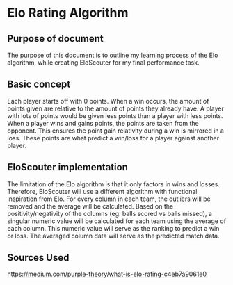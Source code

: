 # Elo Rating Algorithm


## Purpose of document

The purpose of this document is to outline my learning process of the Elo algorithm, while creating EloScouter for my final performance task.


## Basic concept

Each player starts off with 0 points. When a win occurs, the amount of points given are relative to the amount of points they already have. A player with lots of points would be given less points than a player with less points. When a player wins and gains points, the points are taken from the opponent. This ensures the point gain relativity during a win is mirrored in a loss. These points are what predict a win/loss for a player against another player.


## EloScouter implementation

The limitation of the Elo algorithm is that it only factors in wins and losses. Therefore, EloScouter will use a different algorithm with functional inspiration from Elo. For every column in each team, the outliers will be removed and the average will be calculated. Based on the positivity/negativity of the columns (eg. balls scored vs balls missed), a singular numeric value will be calculated for each team using the average of each column. This numeric value will serve as the ranking to predict a win or loss. The averaged column data will serve as the predicted match data.


## Sources Used
https://medium.com/purple-theory/what-is-elo-rating-c4eb7a9061e0